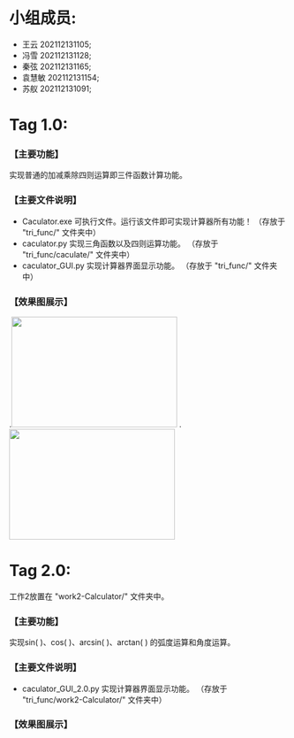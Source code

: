 # 小组成员:    
  * 王云 202112131105;  
  * 冯雪 202112131128;      
  * 秦弦 202112131165;  
  * 袁慧敏 202112131154;  
  * 苏舣 202112131091;  
  

# Tag 1.0:           
### 【主要功能】           
实现普通的加减乘除四则运算即三件函数计算功能。         

### 【主要文件说明】   
  * Caculator.exe 可执行文件。运行该文件即可实现计算器所有功能！    （存放于 "tri_func/" 文件夹中）     
  * caculator.py 实现三角函数以及四则运算功能。    （存放于 "tri_func/caculate/" 文件夹中）           
  * caculator_GUI.py 实现计算器界面显示功能。     （存放于 "tri_func/" 文件夹中）     
     
### 【效果图展示】         
.<img src="https://github.com/CQU-group/tri_func/tree/main/Screenshots/6c5588673923dd47.png" width="300" height="200" />
.<img src="https://github.com/CQU-group/tri_func/tree/main/Screenshots/2.png" width="300" height="200" />

# Tag 2.0:     
  工作2放置在 "work2-Calculator/" 文件夹中。       
  ### 【主要功能】      
  实现sin( )、cos( )、arcsin( )、arctan( ) 的弧度运算和角度运算。       
  
  ### 【主要文件说明】              
  * caculator_GUI_2.0.py 实现计算器界面显示功能。   （存放于 "tri_func/work2-Calculator/" 文件夹中）    
  
  ### 【效果图展示】 
  
